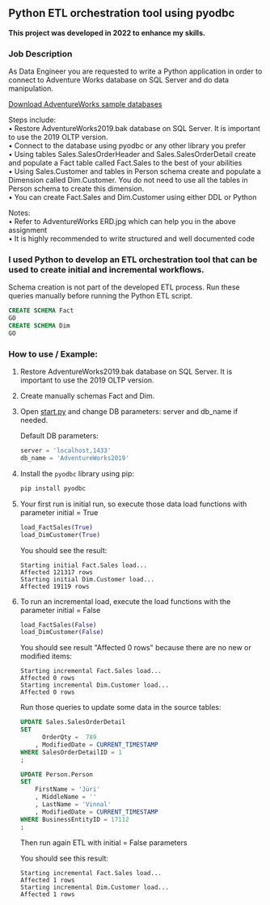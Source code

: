 ## Python ETL orchestration tool using pyodbc ##
**This project was developed in 2022 to enhance my skills.**  

### Job Description ###

As Data Engineer you are requested to write a Python application in order to connect to Adventure Works database on SQL Server and do data manipulation.  

[Download AdventureWorks sample databases](https://docs.microsoft.com/en-us/sql/samples/adventureworks-install-configure?view=sql-server-ver15&tabs=ssms)  

Steps include:  
• Restore AdventureWorks2019.bak database on SQL Server. It is important to use the 2019 OLTP version.  
• Connect to the database using pyodbc or any other library you prefer  
• Using tables Sales.SalesOrderHeader and Sales.SalesOrderDetail create and populate a Fact table called Fact.Sales to the best of your abilities  
• Using Sales.Customer and tables in Person schema create and populate a Dimension called Dim.Customer. You do not need to use all the tables in Person schema to create this dimension.  
• You can create Fact.Sales and Dim.Customer using either DDL or Python  

Notes:  
• Refer to AdventureWorks ERD.jpg which can help you in the above assignment  
• It is highly recommended to write structured and well documented code  

### I used Python to develop an ETL orchestration tool that can be used to create initial and incremental workflows.  


Schema creation is not part of the developed ETL process.
Run these queries manually before running the Python ETL script.

``` sql  
CREATE SCHEMA Fact  
GO  
CREATE SCHEMA Dim  
GO  

```  

### How to use / Example:

1. Restore AdventureWorks2019.bak database on SQL Server. It is important to use the 2019 OLTP version.  
2. Create manually schemas Fact and Dim.  
3. Open [start.py](start.py) and change DB parameters: server and db_name if needed.  

    Default DB parameters:
    ``` python 
    server = 'localhost,1433'
    db_name = 'AdventureWorks2019'
    ```  

4. Install the `pyodbc` library using pip:  
   ```bash
   pip install pyodbc
   ```   

5. Your first run is initial run, so execute those data load functions with parameter initial = True  

    ``` python 
    load_FactSales(True)
    load_DimCustomer(True)
    ```

    You should see the result:  
    ```
    Starting initial Fact.Sales load...
    Affected 121317 rows
    Starting initial Dim.Customer load...
    Affected 19119 rows
    ```  

6. To run an incremental load, execute the load functions with the parameter initial = False 

    ``` python
    load_FactSales(False)
    load_DimCustomer(False)
    ```  

    You should see result "Affected 0 rows" because there are no new or modified items:  
    ```
    Starting incremental Fact.Sales load...
    Affected 0 rows
    Starting incremental Dim.Customer load...
    Affected 0 rows
    ```  

    Run those queries to update some data in the source tables:  

    ``` sql  
    UPDATE Sales.SalesOrderDetail
    SET
          OrderQty =  789
        , ModifiedDate = CURRENT_TIMESTAMP
    WHERE SalesOrderDetailID = 1
    ;

    UPDATE Person.Person
    SET
        FirstName = 'Jüri'
        , MiddleName = ''
        , LastName = 'Vinnal'
        , ModifiedDate = CURRENT_TIMESTAMP
    WHERE BusinessEntityID = 17112
    ;
    ```

    Then run again ETL with initial = False parameters  

    You should see this result:  

    ```
    Starting incremental Fact.Sales load...
    Affected 1 rows
    Starting incremental Dim.Customer load...
    Affected 1 rows
    ```